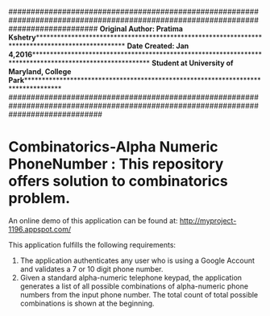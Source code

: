 ####################################################################################################################################
****Original Author: Pratima Kshetry*****************************************************************************************************
****Date Created: Jan 4,2016*************************************************************************************************************
****Student at University of Maryland, College Park**************************************************************************************
#####################################################################################################################################

# Combinatorics-Alpha Numeric PhoneNumber : This repository offers solution to combinatorics problem. 

An online demo of this application can be found at: http://myproject-1196.appspot.com/

This application fulfills the following requirements:
1. The application authenticates any user who is using a Google Account and validates a 7 or 10 digit phone number.
2. Given a standard alpha-numeric telephone keypad, the application generates a list of all possible combinations of alpha-numeric phone numbers from the input phone number. The total count of total possible combinations is shown at the beginning.
  

